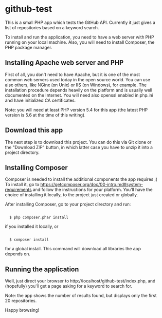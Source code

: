 # github-test
This is a small PHP app which tests the GitHub API. Currently it just gives a list of repositories based on a keyword search.

To install and run the application, you need to have a web server with PHP running on your local machine. Also, you will need to install Composer, the PHP package manager.

## Installing Apache web server and PHP

First of all, you don't need to have Apache, but it is one of the most common web servers used today in the open source world. You can use also others, like NGinx (on Unix) or IIS (on Windows), for example. The installation procedure depends heavily on the platform and is usually well documented on the Internet. You will need also openssl enabled in php.ini and have initialized CA certificates.

Note: you will need at least PHP version 5.4 for this app (the latest PHP version is 5.6 at the time of this writing).

## Download this app

The next step is to download this project. You can do this via Git clone or the "Download ZIP" button, in which latter case you have to unzip it into a project directory.

## Installing Composer

Composer is needed to install the additional components the app requires ;) To install it, go to https://getcomposer.org/doc/00-intro.md#system-requirements and follow the instructions for your platform. You'll have the choice of installing it locally, to the project just created or globally.

After installing Composer, go to your project directory and run:

<code>
  $ php composer.phar install
</code>

if you installed it locally, or

<code>
  $ composer install
</code>
  
for a global install. This command will download all libraries the app depends on.

## Running the application

Well, just direct your browser to http://localhost/github-test/index.php, and (hopefully) you'll get a page asking for a keyword to search for. 

Note: the app shows the number of results found, but displays only the first 20 repositories.

Happy browsing!






